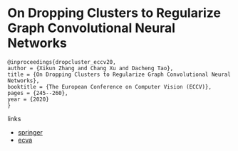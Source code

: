 # On Dropping Clusters to Regularize Graph Convolutional Neural Networks

```
@inproceedings{dropcluster_eccv20,
author = {Xikun Zhang and Chang Xu and Dacheng Tao},
title = {On Dropping Clusters to Regularize Graph Convolutional Neural Networks},
booktitle = {The European Conference on Computer Vision (ECCV)},
pages = {245--260},
year = {2020}
}
```

links
- [springer](https://link.springer.com/chapter/10.1007/978-3-030-58589-1_15)
- [ecva](https://www.ecva.net/papers/eccv_2020/papers_ECCV/html/3696_ECCV_2020_paper.php)

